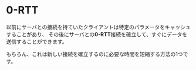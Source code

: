 # 0-RTT

以前にサーバとの接続を持ていたクライアントは特定のパラメータをキャッシュすることがあり、
その後にサーバとの**0-RTT**接続を確立して、すぐにデータを送信することができます。

もちろん、これは新しい接続を確立するのに必要な時間を短縮する方法の1つです。
